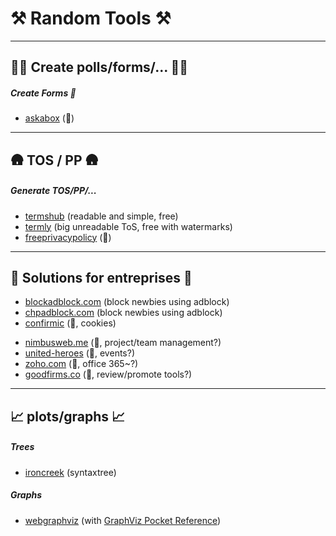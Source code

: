 # ⚒️ Random Tools ⚒️

<hr class="sep-both">

## 🧑‍🏫 Create polls/forms/... 🧑‍🏫

<div class="row row-cols-md-2 mt-3"><div>

##### Create Forms 📃

* [askabox](https://askabox.com/) (👻)
</div><div>
</div></div>

<hr class="sep-both">

## 🛖 TOS / PP 🛖

<div class="row row-cols-md-2 mt-4"><div>

##### Generate TOS/PP/...

* [termshub](https://termshub.io/) (readable and simple, free)
* [termly](https://termly.io/) (big unreadable ToS, free with watermarks)
* [freeprivacypolicy](https://www.freeprivacypolicy.com/) (👻)
</div><div>
</div></div>

<hr class="sep-both">

##  🏢 Solutions for entreprises 🏢

<div class="row row-cols-md-2 mt-3"><div>

* [blockadblock.com](https://blockadblock.com/) (block newbies using adblock)
* [chpadblock.com](https://chpadblock.com/) (block newbies using adblock)
* [confirmic](https://landing.confirmic.com/) (👻, cookies)
</div><div>

* [nimbusweb.me](https://nimbusweb.me/) (👻, project/team management?)
* [united-heroes](https://www.united-heroes.com/) (👻, events?)
* [zoho.com](https://www.zoho.com/office/) (👻, office 365~?)
* [goodfirms.co](https://www.goodfirms.co/) (👻, review/promote tools?)
</div></div>

<hr class="sep-both">

##  📈 plots/graphs 📈

<div class="row row-cols-md-2 mt-4"><div>

##### Trees

* [ironcreek](https://ironcreek.net/syntaxtree/)  (syntaxtree)

##### Graphs

* [webgraphviz](http://webgraphviz.com/) (with [GraphViz Pocket Reference](https://graphs.grevian.org/example))
</div><div>
</div></div>